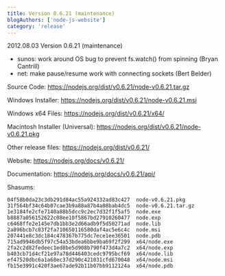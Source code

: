 ```yaml
---
title: Version 0.6.21 (maintenance)
blogAuthors: ['node-js-website']
category: 'release'
---
```


2012.08.03 Version 0.6.21 (maintenance)

* sunos: work around OS bug to prevent fs.watch() from spinning (Bryan Cantrill)
* net: make pause/resume work with connecting sockets (Bert Belder)

Source Code: https://nodejs.org/dist/v0.6.21/node-v0.6.21.tar.gz

Windows Installer: https://nodejs.org/dist/v0.6.21/node-v0.6.21.msi

Windows x64 Files: https://nodejs.org/dist/v0.6.21/x64/

Macintosh Installer (Universal): https://nodejs.org/dist/v0.6.21/node-v0.6.21.pkg

Other release files: https://nodejs.org/dist/v0.6.21/

Website: https://nodejs.org/docs/v0.6.21/

Documentation: https://nodejs.org/docs/v0.6.21/api/

Shasums:

```
04f58b0da23c3db291d84ac55a924332ad83c427  node-v0.6.21.pkg
31f564bf34c64b07cae3b9a88a87b4a08bab4dc5  node-v0.6.21.tar.gz
1e3184fe2cfe7140a88b5dcc9c2ec7d32f1f5af5  node.exe
b8887a056152622c08ee10f5867bd27910260477  node.exp
c6468ffe2e145e7db1bb3e2d66adb9f5d50271ad  node.lib
2a896bcb7c83f2fa710650116580daf4ac5e6c4c  node.msi
207441e8c3dc184c478367b775dc7ece1ee36501  node.pdb
715ad9946db5f97c54a53bdea6bbe9ba69f2f299  x64/node.exe
2fa2c2d82fedeec1ed8be5d908b790f473d4a7c2  x64/node.exp
b403cb71d4cf21e97a78d446403cedc9795bcf69  x64/node.lib
ef47520dbc6a1a68ec37d290c421031cfd670048  x64/node.msi
fb15e3991c420f3ae67ade92b11b07bb9112124a  x64/node.pdb
```
